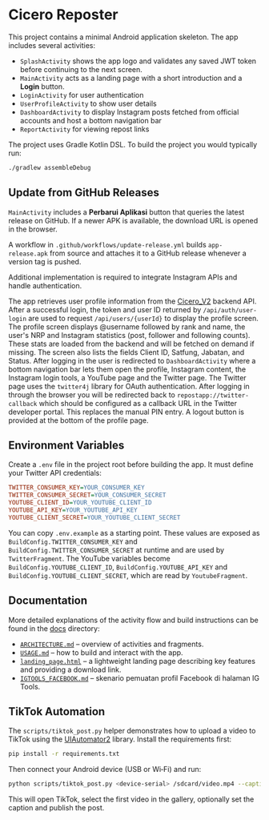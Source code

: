 # Cicero Reposter

This project contains a minimal Android application skeleton. The app includes
several activities:

- `SplashActivity` shows the app logo and validates any saved JWT token before
  continuing to the next screen.
- `MainActivity` acts as a landing page with a short introduction and a **Login**
  button.
- `LoginActivity` for user authentication
- `UserProfileActivity` to show user details
- `DashboardActivity` to display Instagram posts fetched from official accounts
  and host a bottom navigation bar
- `ReportActivity` for viewing repost links

The project uses Gradle Kotlin DSL. To build the project you would typically run:

```bash
./gradlew assembleDebug
```

## Update from GitHub Releases

`MainActivity` includes a **Perbarui Aplikasi** button that queries the latest
release on GitHub. If a newer APK is available, the download URL is opened in
the browser.

A workflow in `.github/workflows/update-release.yml` builds `app-release.apk`
from source and attaches it to a GitHub release whenever a version tag is
pushed.

Additional implementation is required to integrate Instagram APIs and handle authentication.

The app retrieves user profile information from the [Cicero_V2](https://github.com/cicero78M/Cicero_V2) backend API.
After a successful login, the token and user ID returned by `/api/auth/user-login`
are used to request `/api/users/{userId}` to display the profile screen.
The profile screen displays @username followed by rank and name, the user's NRP and Instagram statistics (post, follower and following counts). These stats are loaded from the backend and will be fetched on demand if missing. The screen also lists the fields Client ID, Satfung, Jabatan, and Status.
After logging in the user is redirected to `DashboardActivity` where a bottom navigation bar lets them open the profile, Instagram content, the Instagram login tools, a YouTube page and the Twitter page. The Twitter page uses the `twitter4j` library for OAuth authentication. After logging in through the browser you will be redirected back to `repostapp://twitter-callback` which should be configured as a callback URL in the Twitter developer portal. This replaces the manual PIN entry.
A logout button is provided at the bottom of the profile page.

## Environment Variables

Create a `.env` file in the project root before building the app. It must define your Twitter API credentials:

```ini
TWITTER_CONSUMER_KEY=YOUR_CONSUMER_KEY
TWITTER_CONSUMER_SECRET=YOUR_CONSUMER_SECRET
YOUTUBE_CLIENT_ID=YOUR_YOUTUBE_CLIENT_ID
YOUTUBE_API_KEY=YOUR_YOUTUBE_API_KEY
YOUTUBE_CLIENT_SECRET=YOUR_YOUTUBE_CLIENT_SECRET
```

You can copy `.env.example` as a starting point. These values are exposed as `BuildConfig.TWITTER_CONSUMER_KEY` and `BuildConfig.TWITTER_CONSUMER_SECRET` at runtime and are used by `TwitterFragment`.
The YouTube variables become `BuildConfig.YOUTUBE_CLIENT_ID`, `BuildConfig.YOUTUBE_API_KEY` and `BuildConfig.YOUTUBE_CLIENT_SECRET`, which are read by `YoutubeFragment`.

## Documentation

More detailed explanations of the activity flow and build instructions can be
found in the [docs](docs/) directory:

- [`ARCHITECTURE.md`](docs/ARCHITECTURE.md) – overview of activities and
  fragments.
- [`USAGE.md`](docs/USAGE.md) – how to build and interact with the app.
- [`landing_page.html`](docs/landing_page.html) – a lightweight landing page
  describing key features and providing a download link.
- [`IGTOOLS_FACEBOOK.md`](docs/IGTOOLS_FACEBOOK.md) – skenario pemuatan profil
  Facebook di halaman IG Tools.

## TikTok Automation

The `scripts/tiktok_post.py` helper demonstrates how to upload a video to TikTok
using the [UIAutomator2](https://github.com/openatx/uiautomator2) library. Install
the requirements first:

```bash
pip install -r requirements.txt
```

Then connect your Android device (USB or Wi‑Fi) and run:

```bash
python scripts/tiktok_post.py <device-serial> /sdcard/video.mp4 --caption "Hello"
```

This will open TikTok, select the first video in the gallery, optionally set the
caption and publish the post.




